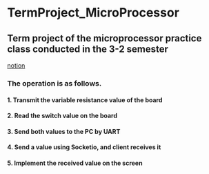 # TermProject_MicroProcessor

## Term project of the microprocessor practice class conducted in the 3-2 semester


[notion](https://scalloped-brownie-39c.notion.site/STM32-WebSocket-465323ab568544aab9e10b051bdbb905?pvs=74)


### The operation is as follows.
#### 1. Transmit the variable resistance value of the board
#### 2. Read the switch value on the board
#### 3. Send both values to the PC by UART
#### 4. Send a value using Socketio, and client receives it
#### 5. Implement the received value on the screen
